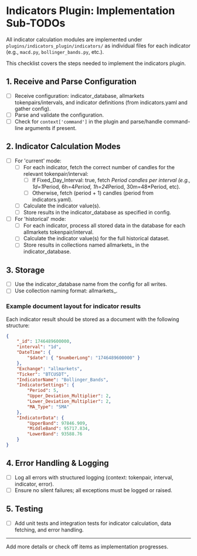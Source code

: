 # Indicators Plugin: Implementation Sub-TODOs

All indicator calculation modules are implemented under `plugins/indicators_plugin/indicators/` as individual files for each indicator (e.g., `macd.py`, `bollinger_bands.py`, etc.).

This checklist covers the steps needed to implement the indicators plugin.

## 1. Receive and Parse Configuration
- [ ] Receive configuration: indicator_database, allmarkets tokenpairs/intervals, and indicator definitions (from indicators.yaml and gather config).
- [ ] Parse and validate the configuration.
- [ ] Check for `context['command']` in the plugin and parse/handle command-line arguments if present.

## 2. Indicator Calculation Modes
- [ ] For 'current' mode:
    - [ ] For each indicator, fetch the correct number of candles for the relevant tokenpair/interval:
        - [ ] If Fixed_Day_Interval: true, fetch <multiplier>*Period candles per interval (e.g., 1d=1*Period, 6h=4*Period, 1h=24*Period, 30m=48*Period, etc).
        - [ ] Otherwise, fetch (period + 1) candles (period from indicators.yaml).
    - [ ] Calculate the indicator value(s).
    - [ ] Store results in the indicator_database as specified in config.
- [ ] For 'historical' mode:
    - [ ] For each indicator, process all stored data in the database for each allmarkets tokenpair/interval.
    - [ ] Calculate the indicator value(s) for the full historical dataset.
    - [ ] Store results in collections named allmarkets_<tokenpair>_<interval>_<indicator> in the indicator_database.

## 3. Storage
- [ ] Use the indicator_database name from the config for all writes.
- [ ] Use collection naming format: allmarkets_<tokenpair>_<interval>_<indicator>.

### Example document layout for indicator results
Each indicator result should be stored as a document with the following structure:

```json
{
    "_id": 1746489600000,
    "interval": "1d",
    "DateTime": {
        "$date": { "$numberLong": "1746489600000" }
    },
    "Exchange": "allmarkets",
    "Ticker": "BTCUSDT",
    "IndicatorName": "Bollinger_Bands",
    "IndicatorSettings": {
        "Period": 5,
        "Upper_Deviation_Multiplier": 2,
        "Lower_Deviation_Multiplier": 2,
        "MA_Type": "SMA"
    },
    "IndicatorData": {
        "UpperBand": 97846.909,
        "MiddleBand": 95717.834,
        "LowerBand": 93588.76
    }
}
```

## 4. Error Handling & Logging
- [ ] Log all errors with structured logging (context: tokenpair, interval, indicator, error).
- [ ] Ensure no silent failures; all exceptions must be logged or raised.

## 5. Testing
- [ ] Add unit tests and integration tests for indicator calculation, data fetching, and error handling.

---

Add more details or check off items as implementation progresses.
